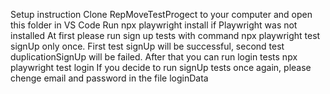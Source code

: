 Setup instruction
Clone RepMoveTestProgect to your computer and open this folder in VS Code
Run npx playwright install if Playwright was not installed
At first please run sign up tests with command npx playwright test signUp only once.
First test signUp will be successful, second test duplicationSignUp will be failed.
After that you can run login tests npx playwright test login
If you decide to run signUp tests once again, please chenge email and password in the file loginData
